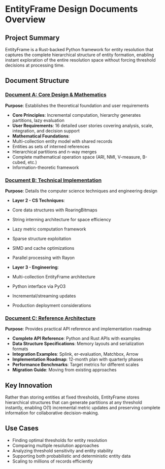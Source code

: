 # EntityFrame Design Documents Overview

## Project Summary
EntityFrame is a Rust-backed Python framework for entity resolution that captures the complete hierarchical structure of entity formation, enabling instant exploration of the entire resolution space without forcing threshold decisions at processing time.

## Document Structure

### [Document A: Core Design & Mathematics](foundations.md)

**Purpose**: Establishes the theoretical foundation and user requirements

- **Core Principles**: Incremental computation, hierarchy generates partitions, lazy evaluation
- **User Requirements**: 16 detailed user stories covering analysis, scale, integration, and decision support
- **Mathematical Foundations**: 
 - Multi-collection entity model with shared records
 - Entities as sets of interned references 
 - Hierarchical partitions and n-way merges
 - Complete mathematical operation space (ARI, NMI, V-measure, B-cubed, etc.)
 - Information-theoretic framework

### [Document B: Technical Implementation](implementation.md)

**Purpose**: Details the computer science techniques and engineering design

- **Layer 2 - CS Techniques**:
 - Core data structures with RoaringBitmaps
 - String interning architecture for space efficiency
 - Lazy metric computation framework
 - Sparse structure exploitation
 - SIMD and cache optimizations
 - Parallel processing with Rayon
 
- **Layer 3 - Engineering**:
 - Multi-collection EntityFrame architecture
 - Python interface via PyO3
 - Incremental/streaming updates
 - Production deployment considerations

### [Document C: Reference Architecture](reference.md)

**Purpose**: Provides practical API reference and implementation roadmap

- **Complete API Reference**: Python and Rust APIs with examples
- **Data Structure Specifications**: Memory layouts and serialization formats
- **Integration Examples**: Splink, er-evaluation, Matchbox, Arrow
- **Implementation Roadmap**: 12-month plan with quarterly phases
- **Performance Benchmarks**: Target metrics for different scales
- **Migration Guide**: Moving from existing approaches

## Key Innovation
Rather than storing entities at fixed thresholds, EntityFrame stores hierarchical structures that can generate partitions at any threshold instantly, enabling O(1) incremental metric updates and preserving complete information for collaborative decision-making.

## Use Cases
- Finding optimal thresholds for entity resolution
- Comparing multiple resolution approaches
- Analyzing threshold sensitivity and entity stability
- Supporting both probabilistic and deterministic entity data
- Scaling to millions of records efficiently